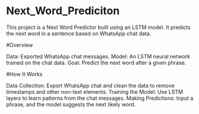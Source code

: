 # Next_Word_Prediciton

This project is a Next Word Predictor built using an LSTM model. It predicts the next word in a sentence based on WhatsApp chat data.

#Overview

Data: Exported WhatsApp chat messages.
Model: An LSTM neural network trained on the chat data.
Goal: Predict the next word after a given phrase.

#How It Works

Data Collection: Export WhatsApp chat and clean the data to remove timestamps and other non-text elements.
Training the Model: Use LSTM layers to learn patterns from the chat messages.
Making Predictions: Input a phrase, and the model suggests the next likely word.
